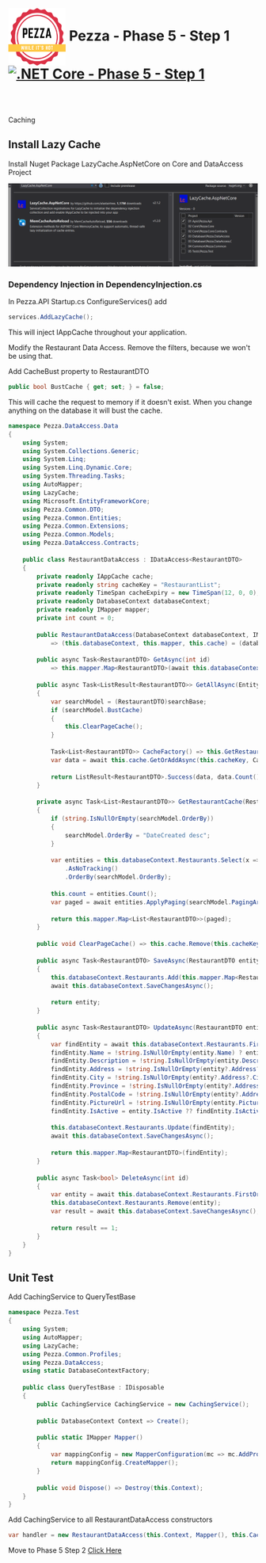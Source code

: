 <img align="left" width="116" height="116" src="../pezza-logo.png" />

# &nbsp;**Pezza - Phase 5 - Step 1** [![.NET Core - Phase 5 - Step 1](https://github.com/entelect-incubator/.NET/actions/workflows/dotnet-phase5-step1.yml/badge.svg)](https://github.com/entelect-incubator/.NET/actions/workflows/dotnet-phase5-step1.yml)

<br/><br/>

Caching

## **Install Lazy Cache**

Install Nuget Package LazyCache.AspNetCore on Core and DataAccess Project

![](2021-01-15-12-44-19.png)

### **Dependency Injection in DependencyInjection.cs**

In Pezza.API Startup.cs ConfigureServices() add

```cs
services.AddLazyCache();
```

This will inject IAppCache throughout your application.

Modify the Restaurant Data Access. Remove the filters, because we won't be using that.

Add CacheBust property to RestaurantDTO

```cs
public bool BustCache { get; set; } = false;
```

This will cache the request to memory if it doesn't exist. When you change anything on the database it will bust the cache.

```cs
namespace Pezza.DataAccess.Data
{
    using System;
    using System.Collections.Generic;
    using System.Linq;
    using System.Linq.Dynamic.Core;
    using System.Threading.Tasks;
    using AutoMapper;
    using LazyCache;
    using Microsoft.EntityFrameworkCore;
    using Pezza.Common.DTO;
    using Pezza.Common.Entities;
    using Pezza.Common.Extensions;
    using Pezza.Common.Models;
    using Pezza.DataAccess.Contracts;

    public class RestaurantDataAccess : IDataAccess<RestaurantDTO>
    {
        private readonly IAppCache cache;
        private readonly string cacheKey = "RestaurantList";
        private readonly TimeSpan cacheExpiry = new TimeSpan(12, 0, 0);
        private readonly DatabaseContext databaseContext;
        private readonly IMapper mapper;
        private int count = 0;

        public RestaurantDataAccess(DatabaseContext databaseContext, IMapper mapper, IAppCache cache)
            => (this.databaseContext, this.mapper, this.cache) = (databaseContext, mapper, cache);

        public async Task<RestaurantDTO> GetAsync(int id)
            => this.mapper.Map<RestaurantDTO>(await this.databaseContext.Restaurants.FirstOrDefaultAsync(x => x.Id == id));

        public async Task<ListResult<RestaurantDTO>> GetAllAsync(Entity searchBase)
        {
            var searchModel = (RestaurantDTO)searchBase;
            if (searchModel.BustCache)
            {
                this.ClearPageCache();
            }

            Task<List<RestaurantDTO>> CacheFactory() => this.GetRestaurantCache(searchModel);
            var data = await this.cache.GetOrAddAsync(this.cacheKey, CacheFactory, this.cacheExpiry);

            return ListResult<RestaurantDTO>.Success(data, data.Count());
        }

        private async Task<List<RestaurantDTO>> GetRestaurantCache(RestaurantDTO searchModel)
        {
            if (string.IsNullOrEmpty(searchModel.OrderBy))
            {
                searchModel.OrderBy = "DateCreated desc";
            }

            var entities = this.databaseContext.Restaurants.Select(x => x)
                .AsNoTracking()
                .OrderBy(searchModel.OrderBy);

            this.count = entities.Count();
            var paged = await entities.ApplyPaging(searchModel.PagingArgs).ToListAsync();

            return this.mapper.Map<List<RestaurantDTO>>(paged);
        }

        public void ClearPageCache() => this.cache.Remove(this.cacheKey);

        public async Task<RestaurantDTO> SaveAsync(RestaurantDTO entity)
        {
            this.databaseContext.Restaurants.Add(this.mapper.Map<Restaurant>(entity));
            await this.databaseContext.SaveChangesAsync();

            return entity;
        }

        public async Task<RestaurantDTO> UpdateAsync(RestaurantDTO entity)
        {
            var findEntity = await this.databaseContext.Restaurants.FirstOrDefaultAsync(x => x.Id == entity.Id);
            findEntity.Name = !string.IsNullOrEmpty(entity.Name) ? entity.Name : findEntity.Name;
            findEntity.Description = !string.IsNullOrEmpty(entity.Description) ? entity.Description : findEntity.Description;
            findEntity.Address = !string.IsNullOrEmpty(entity?.Address?.Address) ? entity?.Address?.Address : findEntity.Address;
            findEntity.City = !string.IsNullOrEmpty(entity?.Address?.City) ? entity?.Address?.City : findEntity.City;
            findEntity.Province = !string.IsNullOrEmpty(entity?.Address?.Province) ? entity?.Address?.Province : findEntity.Province;
            findEntity.PostalCode = !string.IsNullOrEmpty(entity?.Address?.PostalCode) ? entity?.Address?.PostalCode : findEntity.PostalCode;
            findEntity.PictureUrl = !string.IsNullOrEmpty(entity.PictureUrl) ? entity.PictureUrl : findEntity.PictureUrl;
            findEntity.IsActive = entity.IsActive ?? findEntity.IsActive;

            this.databaseContext.Restaurants.Update(findEntity);
            await this.databaseContext.SaveChangesAsync();

            return this.mapper.Map<RestaurantDTO>(findEntity);
        }

        public async Task<bool> DeleteAsync(int id)
        {
            var entity = await this.databaseContext.Restaurants.FirstOrDefaultAsync(x => x.Id == id);
            this.databaseContext.Restaurants.Remove(entity);
            var result = await this.databaseContext.SaveChangesAsync();

            return result == 1;
        }
    }
}
```

## **Unit Test**

Add CachingService to QueryTestBase

```cs
namespace Pezza.Test
{
    using System;
    using AutoMapper;
    using LazyCache;
    using Pezza.Common.Profiles;
    using Pezza.DataAccess;
    using static DatabaseContextFactory;

    public class QueryTestBase : IDisposable
    {
        public CachingService CachingService = new CachingService();

        public DatabaseContext Context => Create();

        public static IMapper Mapper()
        {
            var mappingConfig = new MapperConfiguration(mc => mc.AddProfile(new MappingProfile()));
            return mappingConfig.CreateMapper();
        }

        public void Dispose() => Destroy(this.Context);
    }
}
```

Add CachingService to all RestaurantDataAccess constructors

```cs
var handler = new RestaurantDataAccess(this.Context, Mapper(), this.CachingService);
```

Move to Phase 5 Step 2
[Click Here](https://github.com/entelect-incubator/.NET/tree/master/Phase%205/Step%202) 